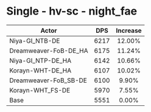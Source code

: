 # Single - hv-sc - night_fae
| Actor | DPS | Increase |
|---|:---:|:---:|
|Niya-GI_NTB-DE|6217|12.00%|
|Dreamweaver-FoB-DE_HA|6175|11.24%|
|Niya-GI_NTP-DE_HA|6142|10.66%|
|Korayn-WHT-DE_HA|6107|10.02%|
|Dreamweaver-FoB_SB-DE|6100|9.90%|
|Korayn-WHT_FS-DE|5970|7.55%|
|Base|5551|0.00%|
